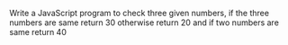 Write a JavaScript program to check 
three given numbers, if the three 
numbers are same return 30 otherwise
return 20 and if two numbers are same
return 40